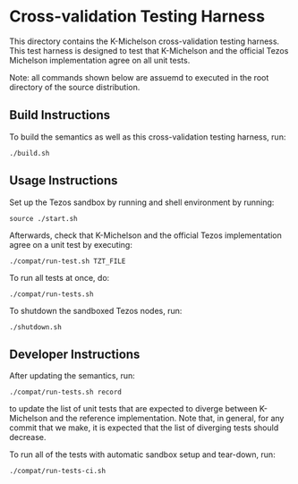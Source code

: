 # Cross-validation Testing Harness

This directory contains the K-Michelson cross-validation testing harness.
This test harness is designed to test that K-Michelson and the official
Tezos Michelson implementation agree on all unit tests.

Note: all commands shown below are assuemd to executed in the root directory of
the source distribution.

## Build Instructions

To build the semantics as well as this cross-validation testing harness, run:

```
./build.sh
```

## Usage Instructions

Set up the Tezos sandbox by running and shell environment by running:

```
source ./start.sh
```

Afterwards, check that K-Michelson and the official Tezos implementation
agree on a unit test by executing:

```
./compat/run-test.sh TZT_FILE
```

To run all tests at once, do:

```
./compat/run-tests.sh
```

To shutdown the sandboxed Tezos nodes, run:

```
./shutdown.sh
```

## Developer Instructions

After updating the semantics, run:

```
./compat/run-tests.sh record
```

to update the list of unit tests that are expected to diverge between
K-Michelson and the reference implementation. Note that, in general, for any
commit that we make, it is expected that the list of diverging tests should
decrease.

To run all of the tests with automatic sandbox setup and tear-down, run:

```
./compat/run-tests-ci.sh
```
